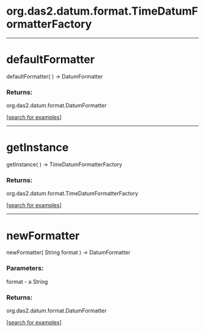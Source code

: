 # org.das2.datum.format.TimeDatumFormatterFactory
***
<a name="defaultFormatter"></a>
# defaultFormatter
defaultFormatter(  ) &rarr; DatumFormatter



### Returns:
org.das2.datum.format.DatumFormatter


<a href="https://github.com/autoplot/dev/search?q=defaultFormatter&unscoped_q=defaultFormatter">[search for examples]</a>

***
<a name="getInstance"></a>
# getInstance
getInstance(  ) &rarr; TimeDatumFormatterFactory



### Returns:
org.das2.datum.format.TimeDatumFormatterFactory


<a href="https://github.com/autoplot/dev/search?q=getInstance&unscoped_q=getInstance">[search for examples]</a>

***
<a name="newFormatter"></a>
# newFormatter
newFormatter( String format ) &rarr; DatumFormatter



### Parameters:
format - a String

### Returns:
org.das2.datum.format.DatumFormatter


<a href="https://github.com/autoplot/dev/search?q=newFormatter&unscoped_q=newFormatter">[search for examples]</a>

